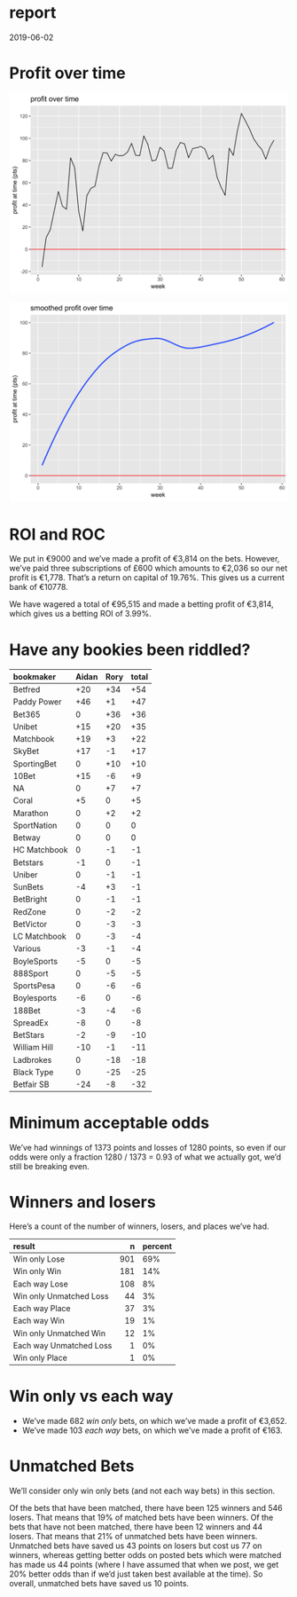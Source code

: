 report
================
2019-06-02

# Profit over time

![](report_files/figure-gfm/profit-over-time-1.png)<!-- -->

![](report_files/figure-gfm/profit-over-time-smooth-1.png)<!-- -->

# ROI and ROC

We put in €9000 and we’ve made a profit of €3,814 on the bets. However,
we’ve paid three subscriptions of £600 which amounts to €2,036 so our
net profit is €1,778. That’s a return on capital of 19.76%. This gives
us a current bank of €10778.

We have wagered a total of €95,515 and made a betting profit of €3,814,
which gives us a betting ROI of 3.99%.

# Have any bookies been riddled?

| bookmaker    | Aidan | Rory | total |
| :----------- | :---- | :--- | :---- |
| Betfred      | \+20  | \+34 | \+54  |
| Paddy Power  | \+46  | \+1  | \+47  |
| Bet365       | 0     | \+36 | \+36  |
| Unibet       | \+15  | \+20 | \+35  |
| Matchbook    | \+19  | \+3  | \+22  |
| SkyBet       | \+17  | \-1  | \+17  |
| SportingBet  | 0     | \+10 | \+10  |
| 10Bet        | \+15  | \-6  | \+9   |
| NA           | 0     | \+7  | \+7   |
| Coral        | \+5   | 0    | \+5   |
| Marathon     | 0     | \+2  | \+2   |
| SportNation  | 0     | 0    | 0     |
| Betway       | 0     | 0    | 0     |
| HC Matchbook | 0     | \-1  | \-1   |
| Betstars     | \-1   | 0    | \-1   |
| Uniber       | 0     | \-1  | \-1   |
| SunBets      | \-4   | \+3  | \-1   |
| BetBright    | 0     | \-1  | \-1   |
| RedZone      | 0     | \-2  | \-2   |
| BetVictor    | 0     | \-3  | \-3   |
| LC Matchbook | 0     | \-3  | \-4   |
| Various      | \-3   | \-1  | \-4   |
| BoyleSports  | \-5   | 0    | \-5   |
| 888Sport     | 0     | \-5  | \-5   |
| SportsPesa   | 0     | \-6  | \-6   |
| Boylesports  | \-6   | 0    | \-6   |
| 188Bet       | \-3   | \-4  | \-6   |
| SpreadEx     | \-8   | 0    | \-8   |
| BetStars     | \-2   | \-9  | \-10  |
| William Hill | \-10  | \-1  | \-11  |
| Ladbrokes    | 0     | \-18 | \-18  |
| Black Type   | 0     | \-25 | \-25  |
| Betfair SB   | \-24  | \-8  | \-32  |

# Minimum acceptable odds

We’ve had winnings of 1373 points and losses of 1280 points, so even if
our odds were only a fraction 1280 / 1373 = 0.93 of what we actually
got, we’d still be breaking even.

# Winners and losers

Here’s a count of the number of winners, losers, and places we’ve had.

| result                  |   n | percent |
| :---------------------- | --: | :------ |
| Win only Lose           | 901 | 69%     |
| Win only Win            | 181 | 14%     |
| Each way Lose           | 108 | 8%      |
| Win only Unmatched Loss |  44 | 3%      |
| Each way Place          |  37 | 3%      |
| Each way Win            |  19 | 1%      |
| Win only Unmatched Win  |  12 | 1%      |
| Each way Unmatched Loss |   1 | 0%      |
| Win only Place          |   1 | 0%      |

# Win only vs each way

  - We’ve made 682 *win only* bets, on which we’ve made a profit of
    €3,652.
  - We’ve made 103 *each way* bets, on which we’ve made a profit of
    €163.

# Unmatched Bets

We’ll consider only win only bets (and not each way bets) in this
section.

Of the bets that have been matched, there have been 125 winners and 546
losers. That means that 19% of matched bets have been winners. Of the
bets that have not been matched, there have been 12 winners and 44
losers. That means that 21% of unmatched bets have been winners.
Unmatched bets have saved us 43 points on losers but cost us 77 on
winners, whereas getting better odds on posted bets which were matched
has made us 44 points (where I have assumed that when we post, we get
20% better odds than if we’d just taken best available at the time). So
overall, unmatched bets have saved us 10 points.

